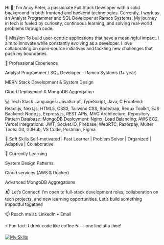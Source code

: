 Hi 👋! I'm Ancy Peter, a passionate Full Stack Developer with a solid background in both frontend and backend technologies. Currently, I work as an Analyst Programmer and SQL Developer at Ramco Systems. My journey in tech is fueled by curiosity, continuous learning, and solving real-world problems through code.

🚀 Mission
To build user-centric applications that have a meaningful impact. I aim to innovate while constantly evolving as a developer. I love collaborating on open-source initiatives and tackling new challenges that push my boundaries.

💼 Professional Experience

Analyst Programmer / SQL Developer – Ramco Systems (1+ year)

MERN Stack Development & System Design

Cloud Deployment & MongoDB Aggregation

💻 Tech Stack
Languages: JavaScript, TypeScript, Java, C
Frontend: React.js, Next.js, HTML5, CSS3, Tailwind CSS, Bootstrap, Redux Toolkit, EJS
Backend: Node.js, Express.js, REST APIs, MVC Architecture, Repository Pattern
Database: MongoDB
Deployment: Nginx, Load Balancing, AWS EC2, Vercel
Integrations: JWT, Socket.IO, Firebase, WebRTC, Razorpay, Multer
Tools: Git, GitHub, VS Code, Postman, Figma

🧠 Soft Skills
Self-motivated | Fast Learner | Problem Solver | Organized | Adaptive | Collaborative

🌱 Currently Learning

System Design Patterns

Cloud services (AWS & Docker)

Advanced MongoDB Aggregations

📬 Let’s Connect!
I'm open to full-stack development roles, collaboration on tech projects, and new learning opportunities. Let’s build something impactful together!

📫 Reach me at:
LinkedIn • Email

⚡ Fun fact: I drink code like coffee ☕ — one line at a time!

[![My Skills](https://skillicons.dev/icons?i=js,html,css)](https://skillicons.dev)
